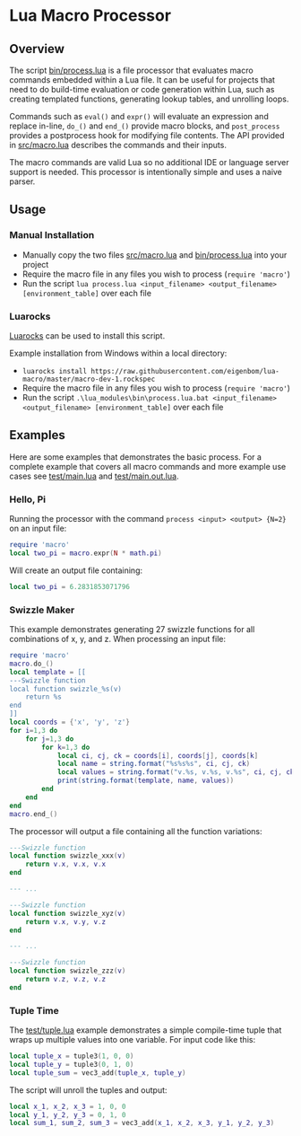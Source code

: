 # Lua Macro Processor

## Overview

The script [bin/process.lua](bin/process.lua) is a file processor that evaluates macro commands embedded within a Lua file. It can be useful for projects that need to do build-time evaluation or code generation within Lua, such as creating templated functions, generating lookup tables, and unrolling loops.

Commands such as `eval()` and `expr()` will evaluate an expression and replace in-line, `do_()` and `end_()` provide macro blocks, and `post_process` provides a postprocess hook for modifying file contents. The API provided in [src/macro.lua](src/macro.lua) describes the commands and their inputs.

The macro commands are valid Lua so no additional IDE or language server support is needed. This processor is intentionally simple and uses a naive parser.


## Usage

### Manual Installation

* Manually copy the two files [src/macro.lua](src/macro.lua) and [bin/process.lua](bin/process.lua) into your project
* Require the macro file in any files you wish to process (`require 'macro'`)
* Run the script `lua process.lua <input_filename> <output_filename> [environment_table]` over each file

### Luarocks

[Luarocks](https://luarocks.org) can be used to install this script.

Example installation from Windows within a local directory:

* `luarocks install https://raw.githubusercontent.com/eigenbom/lua-macro/master/macro-dev-1.rockspec`
* Require the macro file in any files you wish to process (`require 'macro'`)
* Run the script `.\lua_modules\bin\process.lua.bat <input_filename> <output_filename> [environment_table]` over each file

## Examples

Here are some examples that demonstrates the basic process. For a complete example that covers all macro commands and more example use cases see [test/main.lua](test/main.lua) and [test/main.out.lua](test/main.out.lua).

### Hello, Pi

Running the processor with the command `process <input> <output> {N=2}` on an input file:

```lua
require 'macro'
local two_pi = macro.expr(N * math.pi)
```

Will create an output file containing:

```lua
local two_pi = 6.2831853071796
```

### Swizzle Maker

This example demonstrates generating 27 swizzle functions for all combinations of x, y, and z. When processing an input file:

```lua
require 'macro'
macro.do_()
local template = [[
---Swizzle function
local function swizzle_%s(v)
	return %s
end
]]
local coords = {'x', 'y', 'z'}
for i=1,3 do
	for j=1,3 do
		for k=1,3 do
			local ci, cj, ck = coords[i], coords[j], coords[k]
			local name = string.format("%s%s%s", ci, cj, ck)
			local values = string.format("v.%s, v.%s, v.%s", ci, cj, ck)
			print(string.format(template, name, values))
		end
	end
end
macro.end_()
```

The processor will output a file containing all the function variations:

```lua
---Swizzle function
local function swizzle_xxx(v)
	return v.x, v.x, v.x
end

--- ...

---Swizzle function
local function swizzle_xyz(v)
	return v.x, v.y, v.z
end

--- ...

---Swizzle function
local function swizzle_zzz(v)
	return v.z, v.z, v.z
end
```

### Tuple Time

The [test/tuple.lua](test/tuple.lua) example demonstrates a simple compile-time tuple that wraps up multiple values into one variable. For input code like this:

```lua
local tuple_x = tuple3(1, 0, 0)
local tuple_y = tuple3(0, 1, 0)
local tuple_sum = vec3_add(tuple_x, tuple_y)
```

The script will unroll the tuples and output:

```lua
local x_1, x_2, x_3 = 1, 0, 0
local y_1, y_2, y_3 = 0, 1, 0
local sum_1, sum_2, sum_3 = vec3_add(x_1, x_2, x_3, y_1, y_2, y_3)
```